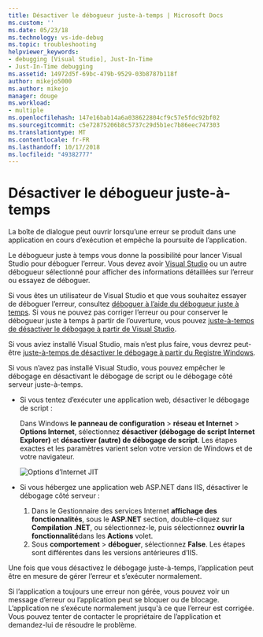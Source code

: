 ```yaml
---
title: Désactiver le débogueur juste-à-temps | Microsoft Docs
ms.custom: ''
ms.date: 05/23/18
ms.technology: vs-ide-debug
ms.topic: troubleshooting
helpviewer_keywords:
- debugging [Visual Studio], Just-In-Time
- Just-In-Time debugging
ms.assetid: 14972d5f-69bc-479b-9529-03b8787b118f
author: mikejo5000
ms.author: mikejo
manager: douge
ms.workload:
- multiple
ms.openlocfilehash: 147e16bab14a6a038622804cf9c57e5fdc92bf02
ms.sourcegitcommit: c5e72875206b8c5737c29d5b1ec7b86eec747303
ms.translationtype: MT
ms.contentlocale: fr-FR
ms.lasthandoff: 10/17/2018
ms.locfileid: "49382777"
---
```

# <a name="disable-the-just-in-time-debugger"></a>Désactiver le débogueur juste-à-temps 

La boîte de dialogue peut ouvrir lorsqu’une erreur se produit dans une application en cours d’exécution et empêche la poursuite de l’application. 

Le débogueur juste à temps vous donne la possibilité pour lancer Visual Studio pour déboguer l’erreur. Vous devez avoir [Visual Studio](http://visualstudio.microsoft.com) ou un autre débogueur sélectionné pour afficher des informations détaillées sur l’erreur ou essayez de déboguer. 

Si vous êtes un utilisateur de Visual Studio et que vous souhaitez essayer de déboguer l’erreur, consultez [déboguer à l’aide du débogueur juste à temps](../debugger/debug-using-the-just-in-time-debugger.md). Si vous ne pouvez pas corriger l’erreur ou pour conserver le débogueur juste à temps à partir de l’ouverture, vous pouvez [juste-à-temps de désactiver le débogage à partir de Visual Studio](debug-using-the-just-in-time-debugger.md#BKMK_Enabling). 

Si vous aviez installé Visual Studio, mais n’est plus faire, vous devrez peut-être [juste-à-temps de désactiver le débogage à partir du Registre Windows](debug-using-the-just-in-time-debugger.md#disable-just-in-time-debugging-from-the-windows-registry). 

Si vous n’avez pas installé Visual Studio, vous pouvez empêcher le débogage en désactivant le débogage de script ou le débogage côté serveur juste-à-temps. 

- Si vous tentez d’exécuter une application web, désactiver le débogage de script :
  
  Dans Windows **le panneau de configuration** > **réseau et Internet** > **Options Internet**, sélectionnez **désactiver (débogage de script Internet Explorer)** et **désactiver (autre) de débogage de script**. Les étapes exactes et les paramètres varient selon votre version de Windows et de votre navigateur.
  
  ![Options d’Internet JIT](../debugger/media/jitinternetoptions.png "options JIT internet")
  
- Si vous hébergez une application web ASP.NET dans IIS, désactiver le débogage côté serveur :

  1. Dans le Gestionnaire des services Internet **affichage des fonctionnalités**, sous le **ASP.NET** section, double-cliquez sur **Compilation .NET**, ou sélectionnez-le, puis sélectionnez **ouvrir la fonctionnalité**dans les **Actions** volet. 
  1. Sous **comportement** > **déboguer**, sélectionnez **False**. Les étapes sont différentes dans les versions antérieures d’IIS.

Une fois que vous désactivez le débogage juste-à-temps, l’application peut être en mesure de gérer l’erreur et s’exécuter normalement. 

Si l’application a toujours une erreur non gérée, vous pouvez voir un message d’erreur ou l’application peut se bloquer ou de blocage. L’application ne s’exécute normalement jusqu'à ce que l’erreur est corrigée. Vous pouvez tenter de contacter le propriétaire de l’application et demandez-lui de résoudre le problème.

